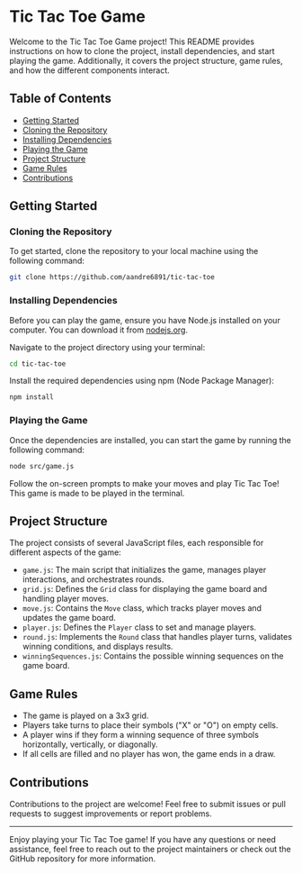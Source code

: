 # Tic Tac Toe Game

Welcome to the Tic Tac Toe Game project! This README provides instructions on how to clone the project, install dependencies, and start playing the game. Additionally, it covers the project structure, game rules, and how the different components interact.

## Table of Contents

- [Getting Started](#getting-started)
- [Cloning the Repository](#cloning-the-repository)
- [Installing Dependencies](#installing-dependencies)
- [Playing the Game](#playing-the-game)
- [Project Structure](#project-structure)
- [Game Rules](#game-rules)
- [Contributions](#contributions)

## Getting Started

### Cloning the Repository

To get started, clone the repository to your local machine using the following command:

```sh
git clone https://github.com/aandre6891/tic-tac-toe
```

### Installing Dependencies

Before you can play the game, ensure you have Node.js installed on your computer. You can download it from [nodejs.org](https://nodejs.org/).

Navigate to the project directory using your terminal:

```sh
cd tic-tac-toe
```

Install the required dependencies using npm (Node Package Manager):

```sh
npm install
```

### Playing the Game

Once the dependencies are installed, you can start the game by running the following command:

```sh
node src/game.js
```

Follow the on-screen prompts to make your moves and play Tic Tac Toe! This game is made to be played in the terminal.

## Project Structure

The project consists of several JavaScript files, each responsible for different aspects of the game:

- `game.js`: The main script that initializes the game, manages player interactions, and orchestrates rounds.
- `grid.js`: Defines the `Grid` class for displaying the game board and handling player moves.
- `move.js`: Contains the `Move` class, which tracks player moves and updates the game board.
- `player.js`: Defines the `Player` class to set and manage players.
- `round.js`: Implements the `Round` class that handles player turns, validates winning conditions, and displays results.
- `winningSequences.js`: Contains the possible winning sequences on the game board.

## Game Rules

- The game is played on a 3x3 grid.
- Players take turns to place their symbols ("X" or "O") on empty cells.
- A player wins if they form a winning sequence of three symbols horizontally, vertically, or diagonally.
- If all cells are filled and no player has won, the game ends in a draw.

## Contributions

Contributions to the project are welcome! Feel free to submit issues or pull requests to suggest improvements or report problems.

---

Enjoy playing your Tic Tac Toe game! If you have any questions or need assistance, feel free to reach out to the project maintainers or check out the GitHub repository for more information.